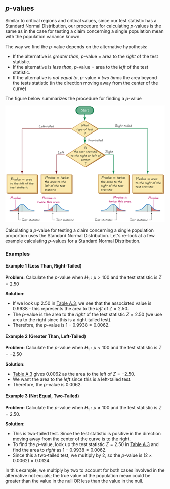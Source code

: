 ## $p$-values

Similar to critical regions and critical values, since our test statistic has a Standard Normal Distribution, our procedure for calculating $p$-values is the same as in the case for testing a claim concerning a single population mean with the population variance known.

The way we find the $p$-value depends on the alternative hypothesis:
- If the alternative is _greater than_, $p$-value = area to the _right_ of the test statistic.
- If the alternative is _less than_, $p$-value = area to the _left_ of the test statistic.
- If the alternative is _not equal to_, $p$-value = _two times_ the area beyond the tests statistic (in the direction moving away from the center of the curve)

The figure below summarizes the procedure for finding a $p$-value

![](./Resources/calculating_p_values.png)

Calculating a $p$-value for testing a claim concerning a single population proportion uses the Standard Normal Distribution. Let's re-look at a few example calculating $p$-values for a Standard Normal Distribution.

### Examples

#### Example 1 (Less Than, Right-Tailed)

**Problem:** Calculate the $p$-value when $H_{1}:\mu>100$ and the test statistic is $Z=2.50$

**Solution:**
- If we look up $2.50$ in [Table A.3](./Resources/Table_A3.pdf), we see that the associated value is $0.9938$ - this represents the area to the _left_ of $Z=2.50$.
- The $p$-value is the area to the _right_ of the test statistic $Z=2.50$ (we use area to the right since this is a right-tailed test).
- Therefore, the $p$-value is $1-0.9938=0.0062$.

#### Example 2 (Greater Than, Left-Tailed)

**Problem:** Calculate the $p$-value when $H_{1}:\mu<100$ and the test statistic is $Z=-2.50$

**Solution:**
- [Table A.3](./Resources/Table_A3.pdf) gives $0.0062$ as the area to the left of $Z=-2.50$.
- We want the area to the _left_ since this is a left-tailed test.
- Therefore, the $p$-value is $0.0062$.

#### Example 3 (Not Equal, Two-Tailed)

**Problem:** Calculate the $p$-value when $H_{1}:\mu\neq 100$ and the test statistic is $Z=2.50$.

**Solution:** 
- This is two-tailed test. Since the test statistic is positive in the direction moving away from the center of the curve is to the right.
- To find the $p$-value, look up the test statistic $Z=2.50$ in [Table A.3](./Resources/Table_A3.pdf) and find the area to _right_ as $1-0.9938=0.0062$.
- Since this a two-tailed test, we multiply by 2, so the $p$-value is $(2\times{0}.0062)=0.0124$.

In this example, we multiply by two to account for both cases involved in the alternative not equals; the true value of the population mean could be greater than the value in the null OR less than the value in the null.